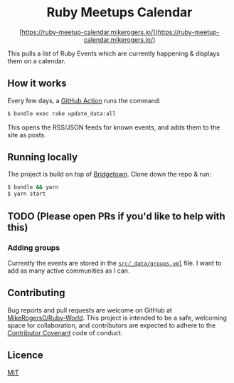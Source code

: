 <div align="center">

# Ruby Meetups Calendar
[https://ruby-meetup-calendar.mikerogers.io/](https://ruby-meetup-calendar.mikerogers.io/)

</div>

This pulls a list of Ruby Events which are currently happening & displays them on a calendar.

## How it works

Every few days, a [GitHub Action](https://github.com/MikeRogers0/Ruby-World/blob/main/.github/workflows/pull-latest-events.yml) runs the command:

```bash
$ bundle exec rake update_data:all
```

This opens the RSS/JSON feeds for known events, and adds them to the site as posts.

## Running locally

The project is build on top of [Bridgetown](https://www.bridgetownrb.com/). Clone down the repo & run:

```bash
$ bundle && yarn
$ yarn start
```

## TODO (Please open PRs if you'd like to help with this)

### Adding groups

Currently the events are stored in the [`src/_data/groups.yml`](https://github.com/MikeRogers0/Ruby-World/blob/main/src/_data/groups.yml) file. I want to add as many active communities as I can.

## Contributing

Bug reports and pull requests are welcome on GitHub at [MikeRogers0/Ruby-World](https://github.com/MikeRogers0/Ruby-World). This project is intended to be a safe, welcoming space for collaboration, and contributors are expected to adhere to the [Contributor Covenant](http://contributor-covenant.org) code of conduct.

## Licence

[MIT](https://opensource.org/licenses/MIT)
